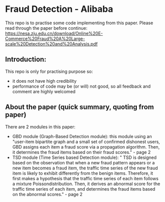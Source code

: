 # Fraud Detection - Alibaba 
This repo is to practise some code implementing from this paper. Please read through the paper before continue: 
https://nesa.zju.edu.cn/download/Online%20E-Commerce%20Fraud%20A%20Large-scale%20Detection%20and%20Analysis.pdf


## Introduction: 
This repo is only for practising purpose so: 
- it does not have high credibility
- performance of code may be (or will) not good, so all feedback and comment are highly welcomed


## About the paper (quick summary, quoting from paper) 
There are 2 modules in this paper: 
- GBD module (Graph-Based Detection module): this module using an "user-item bipartite graph and a small set of confirmed dishonest users, GBD assigns each item a fraud score via a propagation algorithm. Then, it determines the fraud items based on their fraud scores."  - page 2 
- TSD module (Time Series based Detection module): " TSD is designed based on the observation that when a new fraud pattern appears or a new item becomes a fraud item, the traffic time series of the new fraud item is likely to exhibit differently from the benign items. Therefore, it first makes a hypothesis that the traffic time series of each item follows a mixture Poissondistribution. Then, it derives an abnormal score for the traffic time series of each item, and determines the fraud items based on the abnormal scores."  - page 2 



